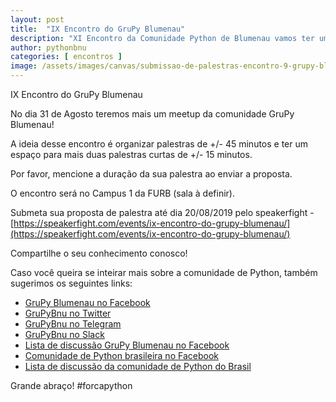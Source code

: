 ```yaml
---
layout: post
title:  "IX Encontro do GruPy Blumenau"
description: "XI Encontro da Comunidade Python de Blumenau vamos ter um dia recheado de palestras"
author: pythonbnu
categories: [ encontros ]
image: /assets/images/canvas/submissao-de-palestras-encontro-9-grupy-blumenau.png
---
```


IX Encontro do GruPy Blumenau

No dia 31 de Agosto teremos mais um meetup da comunidade GruPy Blumenau!

A ideia desse encontro é organizar palestras de +/- 45 minutos e ter um espaço para mais duas palestras curtas de +/- 15 minutos.

Por favor, mencione a duração da sua palestra ao enviar a proposta.

O encontro será no Campus 1 da FURB (sala à definir).

Submeta sua proposta de palestra até dia 20/08/2019 pelo speakerfight - [https://speakerfight.com/events/ix-encontro-do-grupy-blumenau/](https://speakerfight.com/events/ix-encontro-do-grupy-blumenau/)

Compartilhe o seu conhecimento conosco!

Caso você queira se inteirar mais sobre a comunidade de Python, também sugerimos os seguintes links:

<ul>
    <li><a href="https://www.facebook.com/pythonbnu/">GruPy Blumenau no Facebook</a></li>
    <li><a href="https://twitter.com/pythonbnu">GruPyBnu no Twitter</a></li>
    <li><a href="https://telegram.me/GruPyBnu">GruPyBnu no Telegram</a></li>
    <li><a href="https://hackerspaceblumenau.slack.com/messages/C6U70HXK4">GruPyBnu no Slack</a></li>
    <li><a href="https://www.facebook.com/groups/185266825299444/">Lista de discussão GruPy Blumenau no Facebook</a></li>
    <li><a href="https://www.facebook.com/groups/python.brasil/">Comunidade de Python brasileira no Facebook</a></li>
    <li><a href="https://groups.google.com/forum/#!forum/python-brasil">Lista de discussão da comunidade de Python do Brasil</a></li>
</ul>

Grande abraço!
#forcapython